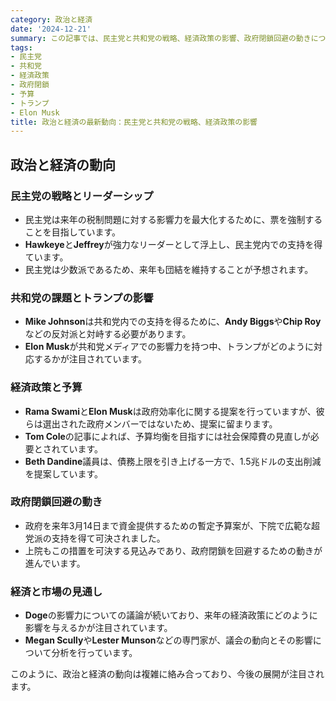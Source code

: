 ```yaml
---
category: 政治と経済
date: '2024-12-21'
summary: この記事では、民主党と共和党の戦略、経済政策の影響、政府閉鎖回避の動きについて分析しています。民主党は税制問題での影響力を強化し、共和党は内部対立を解決する必要があります。経済政策では、予算均衡と支出削減が議論され、政府閉鎖を回避するための暫定予算案が可決されました。
tags:
- 民主党
- 共和党
- 経済政策
- 政府閉鎖
- 予算
- トランプ
- Elon Musk
title: 政治と経済の最新動向：民主党と共和党の戦略、経済政策の影響
---
```


## 政治と経済の動向

### 民主党の戦略とリーダーシップ

- 民主党は来年の税制問題に対する影響力を最大化するために、票を強制することを目指しています。
- **Hawkeye**と**Jeffrey**が強力なリーダーとして浮上し、民主党内での支持を得ています。
- 民主党は少数派であるため、来年も団結を維持することが予想されます。

### 共和党の課題とトランプの影響

- **Mike Johnson**は共和党内での支持を得るために、**Andy Biggs**や**Chip Roy**などの反対派と対峙する必要があります。
- **Elon Musk**が共和党メディアでの影響力を持つ中、トランプがどのように対応するかが注目されています。

### 経済政策と予算

- **Rama Swami**と**Elon Musk**は政府効率化に関する提案を行っていますが、彼らは選出された政府メンバーではないため、提案に留まります。
- **Tom Cole**の記事によれば、予算均衡を目指すには社会保障費の見直しが必要とされています。
- **Beth Dandine**議員は、債務上限を引き上げる一方で、1.5兆ドルの支出削減を提案しています。

### 政府閉鎖回避の動き

- 政府を来年3月14日まで資金提供するための暫定予算案が、下院で広範な超党派の支持を得て可決されました。
- 上院もこの措置を可決する見込みであり、政府閉鎖を回避するための動きが進んでいます。

### 経済と市場の見通し

- **Doge**の影響力についての議論が続いており、来年の経済政策にどのように影響を与えるかが注目されています。
- **Megan Scully**や**Lester Munson**などの専門家が、議会の動向とその影響について分析を行っています。

このように、政治と経済の動向は複雑に絡み合っており、今後の展開が注目されます。
